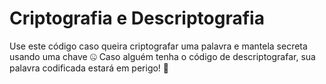 # Criptografia e Descriptografia 

Use este código caso queira criptografar uma palavra e mantela secreta usando uma chave :zipper_mouth_face:	
Caso alguém tenha o código de descriptografar, sua palavra codificada estará em perigo! :grimacing:
